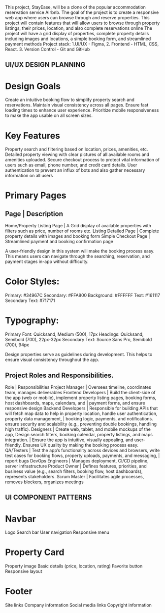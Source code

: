 This project, StayEase, will be a clone of the popular accommodation reservation service Airbnb.
The goal of the project is to create a responsive web app where users can browse through and reserve properties.
This project will contain features that will allow users to browse through property listings, their prices, location, and also complete reservations online 
The project will have a grid display of properties, complete property details including images and locations, a simple booking form, and streamlined payment methods
Project stack: 1.UI/UX - Figma, 2. Frontend - HTML, CSS, React. 3. Version Control - Git and GitHub


## UI/UX DESIGN PLANNING
# Design Goals
Create an intuitive booking flow to simplify property search and reservations.
Maintain visual consistency across all pages.
Ensure fast loading times to enhance user experience.
Prioritize mobile responsiveness to make the app usable on all screen sizes.

# Key Features
Property search and filtering based on location, prices, amenities, etc.
Detailed property viewing with clear pictures of all available rooms and amenities uploaded.
Secure checkout process to protect vital information of users such as email, phone number, and credit card details.
User authentication to prevent an influx of bots and also gather necessary information on all users

# Primary Pages
Page                       |   Description
-----------------------------------------------------------------------------------------------------------------
Home/Property Listing Page |   A Grid display of available properties with filters such as price, number of rooms etc.
Listing Detailed Page      |  	Complete property details with images and booking form 
Simple Checkout  Page      |  	Streamlined payment and booking confirmation page

A user-friendly design in this system will make the booking process easy. This means users can navigate through the searching, reservation, and payment stages in-app without difficulty.

# Color Styles:

Primary: #34967C
Secondary: #FFA800
Background: #FFFFFF
Text: #161117
Secondary Text: #717171

# Typography:
Primary Font: Quicksand, Medium (500), 17px
Headings: Quicksand, Semibold (700), 22px-32px
Secondary Text: Source Sans Pro, Semibold (700), 94px

Design properties serve as guidelines during development. This helps to ensure visual consistency throughout the app.


## Project Roles and Responsibilities.
Role	              | Responsibilities
Project Manager	    | Oversees timeline, coordinates team, manages deliverables
Frontend Developers |	Build the client-side of the app (web or mobile), implement property listing pages, booking forms, host dashboards, maps, calendars, and                           | payment forms, and ensure responsive design
Backend Developers	| Responsible for building APIs that will fetch map data to help in property location, handle user authentication, property data management,                         | booking logic, payments, and notifications. ensure security and scalability (e.g., preventing double bookings, handling high traffic).
Designers	          | Create web, tablet, and mobile mockups of the app, Design search filters, booking calendar, property listings, and maps integration.
                    | Ensure the app is intuitive, visually appealing, and user-friendly. Ensures UX quality by making the booking process easy.
QA/Testers	        | Test the app’s functionality across devices and browsers, write test cases for booking flows, property uploads, payments, and messaging,                           | report bugs
DevOps Engineers	  | Manages deployment, CI/CD pipeline, server infrastructure
Product Owner	      | Defines features, priorities, and business value (e.g., search filters, booking flow, host dashboards), represents stakeholders.
Scrum Master	      | Facilitates agile processes, removes blockers, organizes meetings


## UI COMPONENT PATTERNS
# Navbar
Logo
Search bar 
User navigation
Responsive menu

# Property Card
Property image
Basic details (price, location, rating)
Favorite button
Responsive layout

# Footer
Site links
Company information
Social media links
Copyright information
